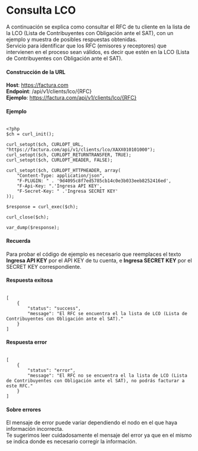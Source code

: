 # Consulta LCO

A continuación se explica como consultar el RFC de tu cliente en la lista de la LCO (Lista de Contribuyentes con Obligación ante el SAT), con un ejemplo y muestra de posibles respuestas obtenidas.  
Servicio para identificar que los RFC (emisores y receptores) que intervienen en el proceso sean válidos, es decir que estén en la LCO (Lista de Contribuyentes con Obligación ante el SAT).


#### Construcción de la URL

**Host**: https://factura.com  
**Endpoint**:  /api/v1/clients/lco/{RFC}  
**Ejemplo**:  https://factura.com/api/v1/clients/lco/{RFC}  


#### Ejemplo

```

<?php
$ch = curl_init();

curl_setopt($ch, CURLOPT_URL, "https://factura.com/api/v1/clients/lco/XAXX010101000");
curl_setopt($ch, CURLOPT_RETURNTRANSFER, TRUE);
curl_setopt($ch, CURLOPT_HEADER, FALSE);

curl_setopt($ch, CURLOPT_HTTPHEADER, array(
    "Content-Type: application/json",
    "F-PLUGIN: " . '9d4095c8f7ed5785cb14c0e3b033eeb8252416ed',
    "F-Api-Key: ".'Ingresa API KEY',
    "F-Secret-Key: " .'Ingresa SECRET KEY'
));

$response = curl_exec($ch);

curl_close($ch);

var_dump($response);

```


#### Recuerda

Para probar el código de ejemplo es necesario que reemplaces el texto  **Ingresa API KEY**  por el API KEY de tu cuenta, e **Ingresa SECRET KEY**  por el SECRET KEY correspondiente.


#### Respuesta exitosa

```

[
    {
        "status": "success",
        "message": "El RFC se encuentra el la lista de LCO (Lista de Contribuyentes con Obligación ante el SAT)."
    }
]

```


#### Respuesta error

```

[
    {
        "status": "error",
        "message": "El RFC no se encuentra el la lista de LCO (Lista de Contribuyentes con Obligación ante el SAT), no podrás facturar a este RFC."
    }
]

```


#### Sobre errores

El mensaje de error puede variar dependiendo el nodo en el que haya información incorrecta.  
Te sugerimos leer cuidadosamente el mensaje del error ya que en el mismo se indica donde es necesario corregir la información.
